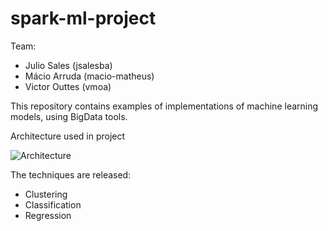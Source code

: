 # spark-ml-project

Team:
 * Julio Sales (jsalesba)
 * Mácio Arruda (macio-matheus)
 * Victor Outtes (vmoa)    

This repository contains examples of implementations of machine learning models, using BigData tools.

Architecture used in project

![Architecture](https://raw.githubusercontent.com/macio-matheus/spark_ml_project/master/wiki/architecture.png)

The techniques are released:
 * Clustering
 * Classification
 * Regression
